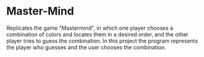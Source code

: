 # Master-Mind
Replicates the game "Mastermind", in which one player chooses a combination of colors and locates them in a desired order, and the other player tries to guess  the combination. In this project the program represents the player who guesses and the user chooses the combination. 
